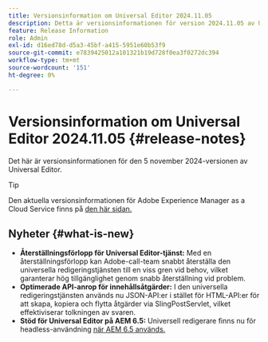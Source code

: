 ```yaml
---
title: Versionsinformation om Universal Editor 2024.11.05
description: Detta är versionsinformationen för version 2024.11.05 av Universal Editor.
feature: Release Information
role: Admin
exl-id: d16ed78d-d5a3-45bf-a415-5951e60b53f9
source-git-commit: e7839425012a101321b19d728f0ea3f0272dc394
workflow-type: tm+mt
source-wordcount: '151'
ht-degree: 0%

---
```



# Versionsinformation om Universal Editor 2024.11.05 {#release-notes}

Det här är versionsinformationen för den 5 november 2024-versionen av Universal Editor.

>[!TIP]
>
>Den aktuella versionsinformationen för Adobe Experience Manager as a Cloud Service finns på [den här sidan.](/help/release-notes/release-notes-cloud/release-notes-current.md)

## Nyheter {#what-is-new}

* **Återställningsförlopp för Universal Editor-tjänst:** Med en återställningsförlopp kan Adobe-call-team snabbt återställa den universella redigeringstjänsten till en viss gren vid behov, vilket garanterar hög tillgänglighet genom snabb återställning vid problem.
* **Optimerade API-anrop för innehållsåtgärder:** I den universella redigeringstjänsten används nu JSON-API:er i stället för HTML-API:er för att skapa, kopiera och flytta åtgärder via SlingPostServlet, vilket effektiviserar tolkningen av svaren.
* **Stöd för Universal Editor på AEM 6.5:** Universell redigerare finns nu för headless-användning [när AEM 6.5 används.](https://experienceleague.adobe.com/en/docs/experience-manager-65/content/implementing/developing/headless/universal-editor/introduction.html)
